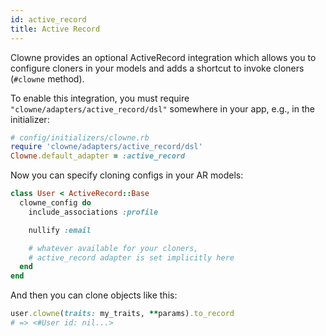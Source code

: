 ```yaml
---
id: active_record
title: Active Record
---
```


Clowne provides an optional ActiveRecord integration which allows you to configure cloners in your models and adds a shortcut to invoke cloners (`#clowne` method).

To enable this integration, you must require `"clowne/adapters/active_record/dsl"` somewhere in your app, e.g., in the initializer:

```ruby
# config/initializers/clowne.rb
require 'clowne/adapters/active_record/dsl'
Clowne.default_adapter = :active_record
```

Now you can specify cloning configs in your AR models:

```ruby
class User < ActiveRecord::Base
  clowne_config do
    include_associations :profile

    nullify :email

    # whatever available for your cloners,
    # active_record adapter is set implicitly here
  end
end
```

And then you can clone objects like this:

```ruby
user.clowne(traits: my_traits, **params).to_record
# => <#User id: nil...>
```
